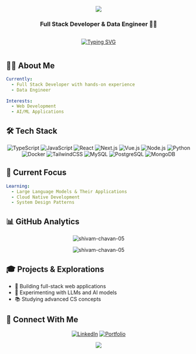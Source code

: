 <div align="center">
  <img src="https://capsule-render.vercel.app/api?type=waving&color=gradient&height=200&section=header&text=Shivam%20Chavan&fontSize=80&animation=fadeIn" />
</div>

<h3 align="center">Full Stack Developer & Data Engineer 👨‍💻</h3>

<div align="center" style="display: flex; justify-content: center;">
  
  [![Typing SVG](https://readme-typing-svg.demolab.com?font=Fira+Code&pause=1000&center=true&width=435&lines=Full+Stack+Developer;Data+Engineer)](https://git.io/typing-svg)
  
</div>

## 👨‍💻 About Me

```yaml
Currently:
  - Full Stack Developer with hands-on experience
  - Data Engineer
  
Interests:
  - Web Development
  - AI/ML Applications
```

## 🛠️ Tech Stack

<div align="center">
  
  ![TypeScript](https://img.shields.io/badge/TypeScript-007ACC?style=for-the-badge&logo=typescript&logoColor=white)
  ![JavaScript](https://img.shields.io/badge/JavaScript-F7DF1E?style=for-the-badge&logo=javascript&logoColor=black)
  ![React](https://img.shields.io/badge/React-20232A?style=for-the-badge&logo=react&logoColor=61DAFB)
  ![Next.js](https://img.shields.io/badge/Next.js-000000?style=for-the-badge&logo=nextdotjs&logoColor=white)
  ![Vue.js](https://img.shields.io/badge/Vue.js-35495E?style=for-the-badge&logo=vuedotjs&logoColor=4FC08D)
  ![Node.js](https://img.shields.io/badge/Node.js-339933?style=for-the-badge&logo=nodedotjs&logoColor=white)
  ![Python](https://img.shields.io/badge/Python-3776AB?style=for-the-badge&logo=python&logoColor=white)
  ![Docker](https://img.shields.io/badge/Docker-2CA5E0?style=for-the-badge&logo=docker&logoColor=white)
  ![TailwindCSS](https://img.shields.io/badge/Tailwind_CSS-38B2AC?style=for-the-badge&logo=tailwind-css&logoColor=white)
  ![MySQL](https://img.shields.io/badge/MySQL-005C84?style=for-the-badge&logo=mysql&logoColor=white)
  ![PostgreSQL](https://img.shields.io/badge/PostgreSQL-316192?style=for-the-badge&logo=postgresql&logoColor=white)
  ![MongoDB](https://img.shields.io/badge/MongoDB-4EA94B?style=for-the-badge&logo=mongodb&logoColor=white)
  
</div>

## 🎯 Current Focus

```yaml
Learning:
  - Large Language Models & Their Applications
  - Cloud Native Development
  - System Design Patterns
```

## 📊 GitHub Analytics

<p align="center">
  <img src="https://github-readme-stats.vercel.app/api/top-langs?username=shivam-chavan-05&show_icons=true&locale=en&layout=compact" alt="shivam-chavan-05" />
</p>

<p align="center">
  <img src="https://github-readme-streak-stats.herokuapp.com/?user=shivam-chavan-05" alt="shivam-chavan-05" />
</p>


## 🎓 Projects & Explorations

- 🚀 Building full-stack web applications
- 🤖 Experimenting with LLMs and AI models
- 📚 Studying advanced CS concepts

## 🤝 Connect With Me

<div align="center">
  
  [![LinkedIn](https://img.shields.io/badge/LinkedIn-0077B5?style=for-the-badge&logo=linkedin&logoColor=white)](https://www.linkedin.com/in/shivam-shashikant-chavan/)
  [![Portfolio](https://img.shields.io/badge/Portfolio-FF5722?style=for-the-badge&logo=vercel&logoColor=white)](https://www.shivamchavan.us/)
  
</div>

<div align="center">
  <img src="https://capsule-render.vercel.app/api?type=waving&color=gradient&height=100&section=footer" />
</div>


